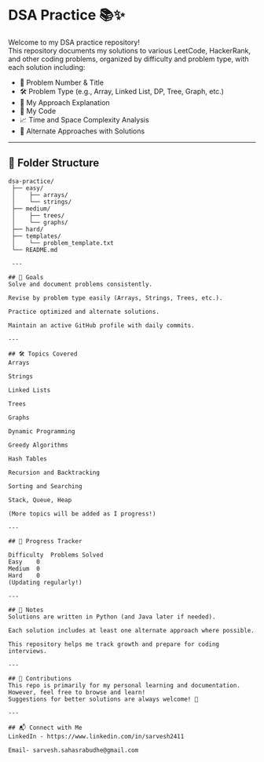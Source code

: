 # DSA Practice 📚✨

Welcome to my DSA practice repository!  
This repository documents my solutions to various LeetCode, HackerRank, and other coding problems, organized by difficulty and problem type, with each solution including:

- 🚀 Problem Number & Title
- 🛠️ Problem Type (e.g., Array, Linked List, DP, Tree, Graph, etc.)
- 🧠 My Approach Explanation
- 📄 My Code
- 📈 Time and Space Complexity Analysis
- 🔀 Alternate Approaches with Solutions

---

## 📂 Folder Structure

```plaintext
dsa-practice/
 ├── easy/
 │    ├── arrays/
 │    └── strings/
 ├── medium/
 │    ├── trees/
 │    └── graphs/
 ├── hard/
 ├── templates/
 │    └── problem_template.txt
 └── README.md

 ---

## 🎯 Goals
Solve and document problems consistently.

Revise by problem type easily (Arrays, Strings, Trees, etc.).

Practice optimized and alternate solutions.

Maintain an active GitHub profile with daily commits.

---

## 🛠 Topics Covered
Arrays

Strings

Linked Lists

Trees

Graphs

Dynamic Programming

Greedy Algorithms

Hash Tables

Recursion and Backtracking

Sorting and Searching

Stack, Queue, Heap

(More topics will be added as I progress!)

---

## 📅 Progress Tracker

Difficulty	Problems Solved
Easy	0
Medium	0
Hard	0
(Updating regularly!)

---

## 📢 Notes
Solutions are written in Python (and Java later if needed).

Each solution includes at least one alternate approach where possible.

This repository helps me track growth and prepare for coding interviews.

---

## 🤝 Contributions
This repo is primarily for my personal learning and documentation.
However, feel free to browse and learn!
Suggestions for better solutions are always welcome! 🌟

---

## 📬 Connect with Me
LinkedIn - https://www.linkedin.com/in/sarvesh2411

Email- sarvesh.sahasrabudhe@gmail.com

